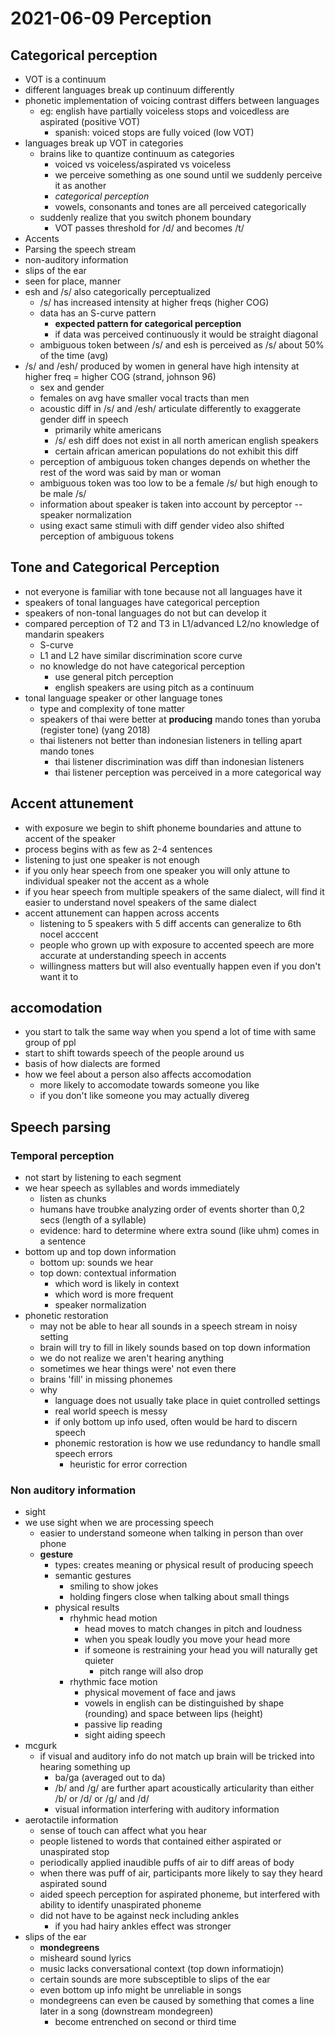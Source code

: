 # 2021-06-09 Perception

## Categorical perception
  * VOT is a continuum
  * different languages break up continuum differently
  * phonetic implementation of voicing contrast differs between languages
    * eg: english have partially voiceless stops and voicedless are aspirated (positive VOT)
      * spanish: voiced stops are fully voiced (low VOT)
  * languages break up VOT in categories
    * brains like to quantize continuum as categories
      * voiced vs voiceless/aspirated vs voiceless
      * we perceive something as one sound until we suddenly perceive it as another
      * *categorical perception*
      * vowels, consonants and tones are all perceived categorically
    * suddenly realize that you switch phonem boundary
      * VOT passes threshold for /d/ and becomes /t/ 
* Accents
* Parsing the speech stream
* non-auditory information
* slips of the ear
* seen for place, manner
* esh and /s/ also categorically perceptualized
  * /s/ has increased intensity at higher freqs (higher COG)
  * data has an S-curve pattern
    * **expected pattern for categorical perception**
    * if data was perceived continuously it would be straight diagonal
  * ambiguous token between /s/ and esh is perceived as /s/ about 50% of the time (avg)
* /s/ and /esh/ produced by women in general have high intensity at higher freq = higher COG (strand, johnson 96)
  * sex and gender
  * females on avg have smaller vocal tracts than men
  * acoustic diff in /s/ and /esh/ articulate differently to exaggerate gender diff in speech
    * primarily white americans
    * /s/ esh diff does not exist in all north american english speakers
    * certain african american populations do not exhibit this diff
  * perception of ambiguous token changes depends on whether the rest of the word was said by man or woman
  * ambiguous token was too low to be a female /s/ but high enough to be male /s/
  * information about speaker is taken into account by perceptor -- speaker normalization
  * using exact same stimuli with diff gender video also shifted perception of ambiguous tokens
## Tone and Categorical Perception
* not everyone is familiar with tone because not all languages have it
* speakers of tonal languages have categorical perception
* speakers of non-tonal languages do not but can develop it
* compared perception of T2 and T3 in L1/advanced L2/no knowledge of mandarin speakers
  * S-curve
  * L1 and L2 have similar discrimination score curve
  * no knowledge do not have categorical perception
    * use general pitch perception
    * english speakers are using pitch as a continuum
* tonal language speaker or other language tones
  * type and complexity of tone matter
  * speakers of thai were better at **producing** mando tones than yoruba (register tone) (yang 2018)
  * thai listeners not better than indonesian listeners in telling apart mando tones
    * thai listener discrimination was diff than indonesian listeners
    * thai listener perception was perceived in a more categorical way
## Accent attunement
* with exposure we begin to shift phoneme boundaries and attune to accent of the speaker
* process begins with as few as 2-4 sentences
* listening to just one speaker is not enough
* if you only hear speech from one speaker you will only attune to individual speaker not the accent as a whole
* if you hear speech from multiple speakers of the same dialect, will find it easier to understand novel speakers of the same dialect
* accent attunement can happen across accents
  * listening to 5 speakers with 5 diff accents can generalize to 6th nocel acccent
  * people who grown up with exposure to accented speech are more accurate at understanding speech in accents
  * willingness matters but will also eventually happen even if you don't want it to
## accomodation
* you start to talk the same way when you spend a lot of time with same group of ppl
* start to shift towards speech of the people around us
* basis of how dialects are formed
* how we feel about a person also affects accomodation
  * more likely to accomodate towards someone you like
  * if you don't like someone you may actually divereg
## Speech parsing
### Temporal perception
* not start by listening to each segment
* we hear speech as syllables and words immediately
  * listen as chunks
  * humans have troubke analyzing order of events shorter than 0,2 secs (length of a syllable)
  * evidence: hard to determine where extra sound (like uhm) comes in a sentence
* bottom up and top down information
  * bottom up: sounds we hear
  * top down: contextual information 
    * which word is likely in context
    * which word is more frequent
    * speaker normalization
* phonetic restoration
  * may not be able to hear all sounds in a speech stream in noisy setting
  * brain will try to fill in likely sounds based on top down information
  * we do not realize we aren't hearing anything
  * sometimes we hear things were' not even there
  * brains 'fill' in missing phonemes
  * why
    * language does not usually take place in quiet controlled settings
    * real world speech is messy
    * if only bottom up info used, often would be hard to discern speech
    * phonemic restoration is how we use redundancy to handle small speech errors
      * heuristic for error correction
### Non auditory information
* sight
* we use sight when we are processing speech
  * easier to understand someone when talking in person than over phone
  * **gesture**
    * types: creates meaning or physical result of producing speech
    * semantic gestures
      * smiling to show jokes
      * holding fingers close when talking about small things
    * physical results
      * rhyhmic head motion
        * head moves to match changes in pitch and loudness
        * when you speak loudly you move your head more
        * if someone is restraining your head you will naturally get quieter
          * pitch range will also drop
      * rhythmic face motion
        * physical movement of face and jaws
        * vowels in english can be distinguished by shape (rounding) and space between lips (height)
        * passive lip reading
        * sight aiding speech
* mcgurk
  * if visual and auditory info do not match up brain will be tricked into hearing something up
    * ba/ga (averaged out to da)
    * /b/ and /g/ are further apart acoustically articularity than either /b/ or /d/ or /g/ and /d/
    * visual information interfering with auditory information
* aerotactile information
  * sense of touch can affect what you hear
  * people listened to words that contained either aspirated or unaspirated stop
  * periodically applied inaudible puffs of air to diff areas of body
  * when there was puff of air, participants more likely to say they heard aspirated sound
  * aided speech perception for aspirated phoneme, but interfered with ability to identify unaspirated phoneme
  * did not have to be against neck including ankles
    * if you had hairy ankles effect was stronger
* slips of the ear
  * **mondegreens**
  * misheard sound lyrics
  * music lacks conversational context (top down informatiojn)
  * certain sounds are more subsceptible to slips of the ear
  * even bottom up info might be unreliable in songs
  * mondegreens can even be caused by something that comes a line later in a song (downstream mondegreen)
    * become entrenched on second or third time